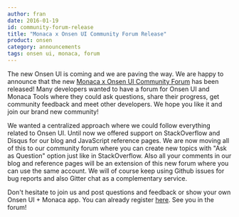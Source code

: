 ```yaml
---
author: fran
date: 2016-01-19
id: community-forum-release
title: "Monaca x Onsen UI Community Forum Release"
product: onsen
category: announcements
tags: onsen ui, monaca, forum
---
```




The new Onsen UI is coming and we are paving the way. We are happy to announce that the new [Monaca x Onsen UI Community Forum](https://community.onsen.io/) has been released! Many developers wanted to have a forum for Onsen UI and Monaca Tools where they could ask questions, share their progress, get community feedback and meet other developers. We hope you like it and join our brand new community!

<!-- more -->

We wanted a centralized approach where we could follow everything related to Onsen UI. Until now we offered support on StackOverflow and Disqus for our blog and JavaScript reference pages. We are now moving all of this to our community forum where you can create new topics with "Ask as Question" option just like in StackOverflow. Also all your comments in our blog and reference pages will be an extension of this new forum where you can use the same account. We will of course keep using Github issues for bug reports and also Gitter chat as a complementary service.

Don't hesitate to join us and post questions and feedback or show your own Onsen UI + Monaca app. You can already register [here](https://community.onsen.io/register). See you in the forum!
